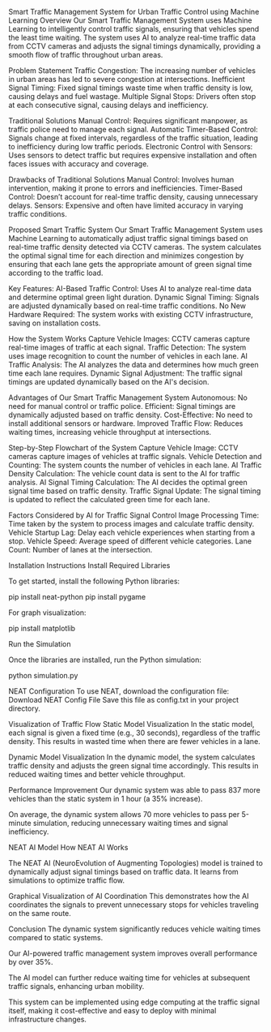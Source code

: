 Smart Traffic Management System for Urban Traffic Control using Machine Learning
Overview
Our Smart Traffic Management System uses Machine Learning to intelligently control traffic signals, ensuring that vehicles spend the least time waiting. The system uses AI to analyze real-time traffic data from CCTV cameras and adjusts the signal timings dynamically, providing a smooth flow of traffic throughout urban areas.

Problem Statement
Traffic Congestion: The increasing number of vehicles in urban areas has led to severe congestion at intersections.
Inefficient Signal Timing: Fixed signal timings waste time when traffic density is low, causing delays and fuel wastage.
Multiple Signal Stops: Drivers often stop at each consecutive signal, causing delays and inefficiency.

Traditional Solutions
Manual Control:
Requires significant manpower, as traffic police need to manage each signal.
Automatic Timer-Based Control:
Signals change at fixed intervals, regardless of the traffic situation, leading to inefficiency during low traffic periods.
Electronic Control with Sensors:
Uses sensors to detect traffic but requires expensive installation and often faces issues with accuracy and coverage.

Drawbacks of Traditional Solutions
Manual Control: Involves human intervention, making it prone to errors and inefficiencies.
Timer-Based Control: Doesn’t account for real-time traffic density, causing unnecessary delays.
Sensors: Expensive and often have limited accuracy in varying traffic conditions.

Proposed Smart Traffic System
Our Smart Traffic Management System uses Machine Learning to automatically adjust traffic signal timings based on real-time traffic density detected via CCTV cameras. The system calculates the optimal signal time for each direction and minimizes congestion by ensuring that each lane gets the appropriate amount of green signal time according to the traffic load.

Key Features:
AI-Based Traffic Control: Uses AI to analyze real-time data and determine optimal green light duration.
Dynamic Signal Timing: Signals are adjusted dynamically based on real-time traffic conditions.
No New Hardware Required: The system works with existing CCTV infrastructure, saving on installation costs.

How the System Works
Capture Vehicle Images: CCTV cameras capture real-time images of traffic at each signal.
Traffic Detection: The system uses image recognition to count the number of vehicles in each lane.
AI Traffic Analysis: The AI analyzes the data and determines how much green time each lane requires.
Dynamic Signal Adjustment: The traffic signal timings are updated dynamically based on the AI's decision.

Advantages of Our Smart Traffic Management System
Autonomous: No need for manual control or traffic police.
Efficient: Signal timings are dynamically adjusted based on traffic density.
Cost-Effective: No need to install additional sensors or hardware.
Improved Traffic Flow: Reduces waiting times, increasing vehicle throughput at intersections.

Step-by-Step Flowchart of the System
Capture Vehicle Image: CCTV cameras capture images of vehicles at traffic signals.
Vehicle Detection and Counting: The system counts the number of vehicles in each lane.
AI Traffic Density Calculation: The vehicle count data is sent to the AI for traffic analysis.
AI Signal Timing Calculation: The AI decides the optimal green signal time based on traffic density.
Traffic Signal Update: The signal timing is updated to reflect the calculated green time for each lane.

Factors Considered by AI for Traffic Signal Control
Image Processing Time: Time taken by the system to process images and calculate traffic density.
Vehicle Startup Lag: Delay each vehicle experiences when starting from a stop.
Vehicle Speed: Average speed of different vehicle categories.
Lane Count: Number of lanes at the intersection.

Installation Instructions
Install Required Libraries

To get started, install the following Python libraries:

pip install neat-python
pip install pygame

For graph visualization:

pip install matplotlib

Run the Simulation

Once the libraries are installed, run the Python simulation:

python simulation.py

NEAT Configuration
To use NEAT, download the configuration file:
Download NEAT Config File
Save this file as config.txt in your project directory.

Visualization of Traffic Flow
Static Model Visualization
In the static model, each signal is given a fixed time (e.g., 30 seconds), regardless of the traffic density. This results in wasted time when there are fewer vehicles in a lane.

Dynamic Model Visualization
In the dynamic model, the system calculates traffic density and adjusts the green signal time accordingly. This results in reduced waiting times and better vehicle throughput.

Performance Improvement
Our dynamic system was able to pass 837 more vehicles than the static system in 1 hour (a 35% increase).

On average, the dynamic system allows 70 more vehicles to pass per 5-minute simulation, reducing unnecessary waiting times and signal inefficiency.

NEAT AI Model
How NEAT AI Works

The NEAT AI (NeuroEvolution of Augmenting Topologies) model is trained to dynamically adjust signal timings based on traffic data. It learns from simulations to optimize traffic flow.

Graphical Visualization of AI Coordination
This demonstrates how the AI coordinates the signals to prevent unnecessary stops for vehicles traveling on the same route.

Conclusion
The dynamic system significantly reduces vehicle waiting times compared to static systems.

Our AI-powered traffic management system improves overall performance by over 35%.

The AI model can further reduce waiting time for vehicles at subsequent traffic signals, enhancing urban mobility.

This system can be implemented using edge computing at the traffic signal itself, making it cost-effective and easy to deploy with minimal infrastructure changes.
